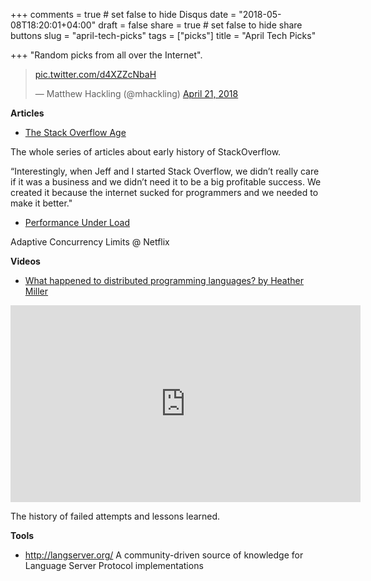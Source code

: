 +++
comments = true	# set false to hide Disqus
date = "2018-05-08T18:20:01+04:00"
draft = false
share = true	# set false to hide share buttons
slug = "april-tech-picks"
tags = ["picks"]
title = "April Tech Picks"

+++
"Random picks from all over the Internet".

<!--more-->

<blockquote class="twitter-tweet" data-lang="en"><p lang="und" dir="ltr"><a href="https://t.co/d4XZZcNbaH">pic.twitter.com/d4XZZcNbaH</a></p>&mdash; Matthew Hackling (@mhackling) <a href="https://twitter.com/mhackling/status/987770801653862400?ref_src=twsrc%5Etfw">April 21, 2018</a></blockquote>
<script async src="https://platform.twitter.com/widgets.js" charset="utf-8"></script>

**Articles**

* [The Stack Overflow Age](https://www.joelonsoftware.com/2018/04/06/the-stack-overflow-age/)

The whole series of articles about early history of StackOverflow.

“Interestingly, when Jeff and I started Stack Overflow, we didn’t really care
if it was a business and we didn’t need it to be a big profitable success. We
  created it because the internet sucked for programmers and we needed to make
  it better."

* [Performance Under Load](https://medium.com/@NetflixTechBlog/performance-under-load-3e6fa9a60581)

Adaptive Concurrency Limits @ Netflix

**Videos**

* [What happened to distributed programming languages? by Heather Miller](https://www.youtube.com/watch?v=eAcDWcaezXY)

<iframe width="560" height="315" src="https://www.youtube-nocookie.com/embed/eAcDWcaezXY?rel=0" frameborder="0" allow="autoplay; encrypted-media" allowfullscreen></iframe>

The history of failed attempts and lessons learned.

**Tools**

* http://langserver.org/ A community-driven source of knowledge for Language Server Protocol implementations
